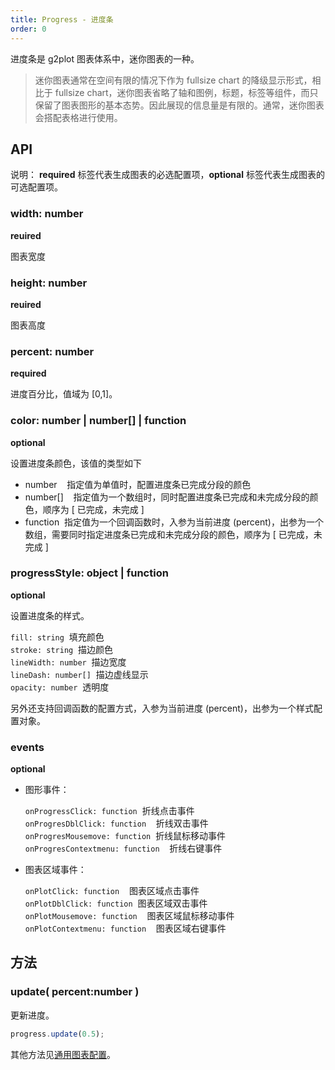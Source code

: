 ```yaml
---
title: Progress - 进度条
order: 0
---
```


进度条是 g2plot 图表体系中，迷你图表的一种。

> 迷你图表通常在空间有限的情况下作为 fullsize chart 的降级显示形式，相比于 fullsize chart，迷你图表省略了轴和图例，标题，标签等组件，而只保留了图表图形的基本态势。因此展现的信息量是有限的。通常，迷你图表会搭配表格进行使用。

## API

说明： **required** 标签代表生成图表的必选配置项，**optional** 标签代表生成图表的可选配置项。

### width: number

**reuired**

图表宽度

### height: number

**reuired**

图表高度

### percent: number

**required**

进度百分比，值域为 [0,1]。

### color: number | number[] | function

**optional**

设置进度条颜色，该值的类型如下

- number    指定值为单值时，配置进度条已完成分段的颜色
- number[]    指定值为一个数组时，同时配置进度条已完成和未完成分段的颜色，顺序为 [ 已完成，未完成 ]
- function  指定值为一个回调函数时，入参为当前进度 (percent)，出参为一个数组，需要同时指定进度条已完成和未完成分段的颜色，顺序为 [ 已完成，未完成 ]

### progressStyle: object | function

**optional**

设置进度条的样式。

`fill: string`  填充颜色<br />
`stroke: string`  描边颜色<br />
`lineWidth: number`  描边宽度<br />
`lineDash: number[]`  描边虚线显示<br />
`opacity: number`  透明度

另外还支持回调函数的配置方式，入参为当前进度 (percent)，出参为一个样式配置对象。

### events

**optional**

- 图形事件：

  `onProgressClick: function`  折线点击事件<br />
  `onProgresDblClick: function`    折线双击事件<br />
  `onProgresMousemove: function`  折线鼠标移动事件<br />
  `onProgresContextmenu: function`    折线右键事件<br />

- 图表区域事件：

  `onPlotClick: function`    图表区域点击事件<br />
  `onPlotDblClick: function`  图表区域双击事件<br />
  `onPlotMousemove: function`    图表区域鼠标移动事件<br />
  `onPlotContextmenu: function`    图表区域右键事件

## 方法

### update( percent:number )

更新进度。

```typescript
progress.update(0.5);
```

其他方法见[通用图表配置](../general-config.zh.md)。
